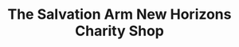 ---
title: "The Salvation Arm New Horizons Charity Shop"
url: /coalville/the-salvation-arm-new-horizons-charity-shop/
shop: charity
---